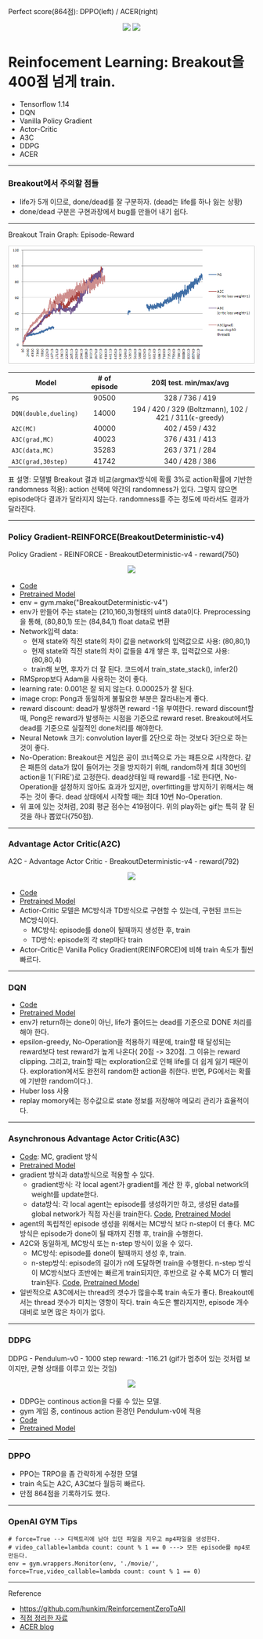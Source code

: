 Perfect score(864점): DPPO(left) / ACER(right)
<p align="center"><img src="gif/dppo-864.gif"> <img src="gif/acer-864.gif"> </p>




# Reinfocement Learning: Breakout을 400점 넘게 train.
* Tensorflow 1.14
* DQN
* Vanilla Policy Gradient
* Actor-Critic
* A3C
* DDPG
* ACER
--------------------------------------
### Breakout에서 주의할 점들
- life가 5개 이므로, done/dead를 잘 구분하자. (dead는 life를 하나 잃는 상황)
- done/dead 구분은 구현과장에서 bug를 만들어 내기 쉽다.


--------------------------------------
Breakout Train Graph: Episode-Reward
<p align="center"><img src="gif/breakout-train-graph.png" />  </p>


| Model | # of episode | 20회 test. min/max/avg |
|---|:---:|:---:|
| `PG` | 90500 | 328 / 736 / 419 |
| `DQN(double,dueling) ` | 14000 | 194 / 420 / 329 (Boltzmann), 102 / 421 / 311(ϵ-greedy) |
| `A2C(MC)` |40000 | 402 / 459 / 432 |
| `A3C(grad,MC)`  | 40023| 376 / 431 / 413|
| `A3C(data,MC)`  | 35283| 263 / 371 / 284 |
| `A3C(grad,30step)` | 41742| 340 / 428 / 386|

표 설명: 모델별 Breakout 결과 비교(argmax방식에 확률 3%로 action확률에 기반한 randomness 적용): action 선택에 약간의 randomness가 있다. 그렇지 않으면 episode마다 결과가 달라지지 않는다. randomness를 주는 정도에 따라서도 결과가 달라진다.


--------------------------------------
### Policy Gradient-REINFORCE(BreakoutDeterministic-v4)

Policy Gradient - REINFORCE - BreakoutDeterministic-v4  - reward(750)
<p align="center"><img src="gif/PG.gif" />  </p>

- [Code](https://github.com/hccho2/RL-GYM/blob/master/08_5_softmax_pg_breakout.py)
- [Pretrained Model](https://github.com/hccho2/RL-GYM/tree/master/breakout2)
- env = gym.make("BreakoutDeterministic-v4")
- env가 만들어 주는 state는 (210,160,3)형태의 uint8 data이다. Preprocessing을 통해, (80,80,1) 또는 (84,84,1) float data로 변환 
- Network입력 data:
	* 현재 state와 직전 state의 차이 값을 network의 입력값으로 사용: (80,80,1)
	* 현재 state와 직전 state의 차이 값들을 4개 쌓은 후, 입력값으로 사용: (80,80,4)
	* train해 보면, 후자가 더 잘 된다. 코드에서 train_state_stack(), infer2()
- RMSprop보다 Adam을 사용하는 것이 좋다.
- learning rate: 0.001은 잘 되지 않는다. 0.00025가 잘 된다.
- image crop: Pong과 동일하게 불필요한 부분은 잘라내는게 좋다.
- reward discount: dead가 발생하면 reward -1을 부여한다. reward discount할 때, Pong은 reward가 발생하는 시점을 기준으로 reward reset.  Breakout에서도 dead를 기준으로 실질적인 done처리를 해야한다. 
- Neural Netowk 크기: convolution layer를 2단으로 하는 것보다 3단으로 하는 것이 좋다.
- No-Operation: Breakout은 게임은 공이 코너쪽으로 가는 패튼으로 시작한다. 같은 패튼의 data가 많이 들어가는 것을 방지하기 위해, random하게 최대 30번의 action을 1(`FIRE')로 고정한다. dead상태일 때 reward를 -1로 한다면, No-Operation을 설정하지 않아도 효과가 있지만, overfitting을 방지하기 위해서는 해주는 것이 좋다. dead 상태에서 시작할 때는 최대 10번 No-Operation.
- 위 표에 있는 것처럼, 20회 평균 점수는 419점이다. 위의 play하는 gif는 특히 잘 된 것을 하나 뽑았다(750점).
--------------------------------------
### Advantage Actor Critic(A2C)
A2C - Advantage Actor Critic - BreakoutDeterministic-v4 - reward(792)
<p align="center"><img src="gif/A2C.gif" />  </p>

- [Code](https://github.com/hccho2/RL-GYM/blob/master/08_7_a2c_breakout.py)
- [Pretrained Model](https://github.com/hccho2/RL-GYM/tree/master/breakout-a2c)
- Actior-Critic 모델은 MC방식과 TD방식으로 구현할 수 있는데, 구현된 코드는 MC방식이다.
  * MC방식: episode를 done이 될때까지 생성한 후, train
  * TD방식: episode의 각 step마다 train
- Actor-Critic은 Vanilla Policy Gradient(REINFORCE)에 비해 train 속도가 훨씬 빠르다.

--------------------------------------
### DQN
- [Code](https://github.com/hccho2/RL-GYM/blob/master/08_6_dqn_breakout.py)
- [Pretrained Model](https://github.com/hccho2/RL-GYM/tree/master/breakout-dqn)
- env가 return하는 done이 아닌, life가 줄어드는 dead를 기준으로 DONE 처리를 해야 한다.
- epsilon-greedy, No-Operation을 적용하기 때문에, train할 때 달성되는 reward보다 test reward가 높게 나온다( 20점 -> 320점. 그 이유는 reward clipping. 그리고, train할 때는 exploration으로 인해 life를 더 쉽게 잃기 때문이다. exploration에서도 완전히 random한 action을 취한다. 반면, PG에서는 확률에 기반한 random이다.).
- Huber loss 사용
- replay momory에는 정수값으로 state 정보를 저장해야 메모리 관리가 효율적이다.

--------------------------------------
### Asynchronous Advantage Actor Critic(A3C)
- [Code](https://github.com/hccho2/RL-GYM/blob/master/08_8_a3c_breakout.py): MC, gradient 방식
- [Pretrained Model](https://github.com/hccho2/RL-GYM/tree/master/breakout-a3c)
- gradient 방식과 data방식으로 적용할 수 있다.
  * gradient방식: 각 local agent가 gradient를 계산 한 후, global network의 weight를 update한다.
  * data방식: 각 local agent는 episode를 생성하기만 하고, 생성된 data를 global network가 직접 자신을 train한다. [Code](https://github.com/hccho2/RL-GYM/blob/master/08_9_a3c_breakout_data.py), [Pretrained Model](https://github.com/hccho2/RL-GYM/tree/master/breakout-a3c-data)
- agent의 독립적인 episode 생성을 위해서는 MC방식 보다 n-step이 더 좋다. MC방식은 episode가 done이 될 때까지 진행 후, train을 수행한다.
- A2C와 동일하게, MC방식 또는 n-step 방식이 있을 수 있다.
   * MC방식: episode를 done이 될때까지 생성 후, train.
   * n-step방식: episode의 길이가 n에 도달하면 train을 수행한다. n-step 방식이 MC방식보다 초반에는 빠르게 train되지만, 후반으로 갈 수록 MC가 더 빨리 train된다. [Code](https://github.com/hccho2/RL-GYM/blob/master/08_8_a3c_breakout_max_step.py), [Pretrained Model](https://github.com/hccho2/RL-GYM/tree/master/breakout-a3c-max-step)
- 일반적으로 A3C에서는 thread의 갯수가 많을수록 train 속도가 좋다. Breakout에서는 thread 갯수가 미치는 영향이 작다. train 속도은 빨라지지만, episode 개수 대비로 보면 많은 차이가 없다.

--------------------------------------
### DDPG
DDPG - Pendulum-v0 - 1000 step reward: -116.21 (gif가 멈추어 있는 것처럼 보이지만, 균형 상태를 이루고 있는 것임)
<p align="center"><img src="gif/DDPG.gif" />  </p>

- DDPG는 continous action을 다룰 수 있는 모델.
- gym 게임 중, continous action 환경인 Pendulum-v0에 적용
- [Code](https://github.com/hccho2/RL-GYM/blob/master/08_10_ddpg_pendulum.py)
- [Pretrained Model](https://github.com/hccho2/RL-GYM/tree/master/ddpg-model)

--------------------------------------
### DPPO
- PPO는 TRPO을 좀 간략하게 수정한 모델
- train 속도는 A2C, A3C보다 월등히 빠르다.
- 만점 864점을 기록하기도 했다.


--------------------------------------
### OpenAI GYM Tips
```
# force=True --> 디렉토리에 남아 있던 파일을 지우고 mp4파일을 생성한다.
# video_callable=lambda count: count % 1 == 0 ---> 모든 episode를 mp4로 만든다.
env = gym.wrappers.Monitor(env, './movie/', force=True,video_callable=lambda count: count % 1 == 0)
```


---------------------------------
Reference
- <https://github.com/hunkim/ReinforcementZeroToAll>
- [직접 정리한 자료](https://drive.google.com/open?id=16olGwVvk_smtgopmuUtouOf1ad1RGpIf)
- [ACER blog](https://hccho2.github.io/2020/03/27/ACER-analysis.html)
